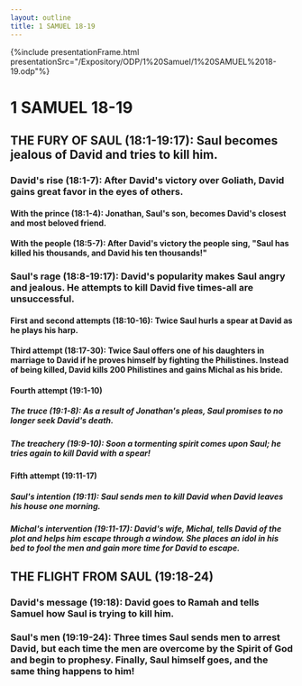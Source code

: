 ```yaml
---
layout: outline
title: 1 SAMUEL 18-19
---
```

{%include presentationFrame.html presentationSrc="/Expository/ODP/1%20Samuel/1%20SAMUEL%2018-19.odp"%}

# 1 SAMUEL 18-19 
## THE FURY OF SAUL (18:1-19:17): Saul becomes jealous of David and tries to kill him. 
###  David\'s rise (18:1-7): After David\'s victory over Goliath, David gains great favor in the eyes of others. 
####  With the prince (18:1-4): Jonathan, Saul\'s son, becomes David\'s closest and most beloved friend. 
####  With the people (18:5-7): After David\'s victory the people sing, \"Saul has killed his thousands, and David his ten thousands!\" 
###  Saul\'s rage (18:8-19:17): David\'s popularity makes Saul angry and jealous. He attempts to kill David five times-all are unsuccessful. 
####  First and second attempts (18:10-16): Twice Saul hurls a spear at David as he plays his harp. 
####  Third attempt (18:17-30): Twice Saul offers one of his daughters in marriage to David if he proves himself by fighting the Philistines. Instead of being killed, David kills 200 Philistines and gains Michal as his bride. 
####  Fourth attempt (19:1-10) 
#####  The truce (19:1-8): As a result of Jonathan\'s pleas, Saul promises to no longer seek David\'s death. 
#####  The treachery (19:9-10): Soon a tormenting spirit comes upon Saul; he tries again to kill David with a spear! 
####  Fifth attempt (19:11-17) 
#####  Saul\'s intention (19:11): Saul sends men to kill David when David leaves his house one morning. 
#####  Michal\'s intervention (19:11-17): David\'s wife, Michal, tells David of the plot and helps him escape through a window. She places an idol in his bed to fool the men and gain more time for David to escape. 
## THE FLIGHT FROM SAUL (19:18-24) 
###  David\'s message (19:18): David goes to Ramah and tells Samuel how Saul is trying to kill him. 
###  Saul\'s men (19:19-24): Three times Saul sends men to arrest David, but each time the men are overcome by the Spirit of God and begin to prophesy. Finally, Saul himself goes, and the same thing happens to him! 

